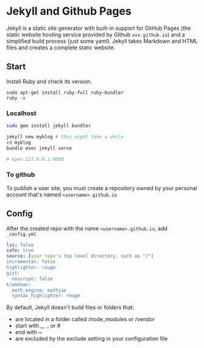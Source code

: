 # Jekyll and Github Pages

Jekyll is a static site generator with built-in support for GitHub Pages (the static website hosting service provided by Github `xxx.github.io`) and a simplified build process (just some yaml). Jekyll takes Markdown and HTML files and creates a complete static website. 

## Start

Install Ruby and check its version.
```
sudo apt-get install ruby-full ruby-bundler
ruby -v
```

### Localhost

```bash 
sudo gem install jekyll bundler

jekyll new myblog # this might take a while
cd myblog
bundle exec jekyll serve

# open 127.0.0.1:4000
```

### To github

To publish a user site, you must create a repository owned by your personal account that's named `<username>.github.io`

## Config

After the created repo with the name `<username>.github.io`, add `_config.yml`
```yml
lsi: false
safe: true
source: [your repo's top level directory, such as "/"]
incremental: false
highlighter: rouge
gist:
  noscript: false
kramdown:
  math_engine: mathjax
  syntax_highlighter: rouge
```
By default, Jekyll doesn't build files or folders that:
* are located in a folder called /node_modules or /vendor
* start with _, ., or #
* end with ~
* are excluded by the exclude setting in your configuration file